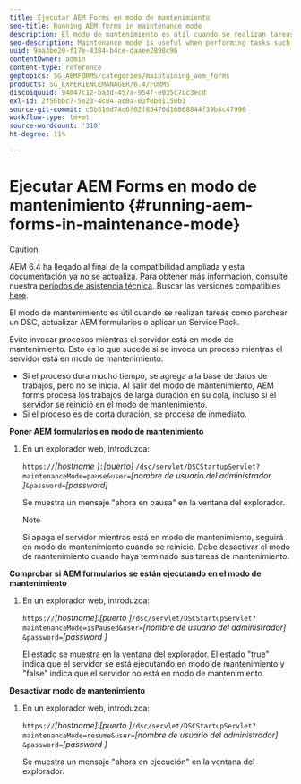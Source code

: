 ```yaml
---
title: Ejecutar AEM Forms en modo de mantenimiento
seo-title: Running AEM forms in maintenance mode
description: El modo de mantenimiento es útil cuando se realizan tareas como parchear un DSC, actualizar AEM formularios o aplicar un Service Pack. Obtenga más información sobre la ejecución de AEM formularios en el modo de mantenimiento.
seo-description: Maintenance mode is useful when performing tasks such as patching a DSC, upgrading AEM forms, or applying a service pack. Learn more about running AEM forms in maintenance mode.
uuid: 9aa3be20-f17e-4384-b4ce-daaee2898c96
contentOwner: admin
content-type: reference
geptopics: SG_AEMFORMS/categories/maintaining_aem_forms
products: SG_EXPERIENCEMANAGER/6.4/FORMS
discoiquuid: 94047c12-ba3d-457a-954f-e035c7cc3ecd
exl-id: 2f56bbc7-5e23-4c84-ac0a-03f0b01150b3
source-git-commit: c5b816d74c6f02f85476d16868844f39b4c47996
workflow-type: tm+mt
source-wordcount: '310'
ht-degree: 11%

---
```


# Ejecutar AEM Forms en modo de mantenimiento {#running-aem-forms-in-maintenance-mode}

>[!CAUTION]
>
>AEM 6.4 ha llegado al final de la compatibilidad ampliada y esta documentación ya no se actualiza. Para obtener más información, consulte nuestra [períodos de asistencia técnica](https://helpx.adobe.com/es/support/programs/eol-matrix.html). Buscar las versiones compatibles [here](https://experienceleague.adobe.com/docs/).

El modo de mantenimiento es útil cuando se realizan tareas como parchear un DSC, actualizar AEM formularios o aplicar un Service Pack.

Evite invocar procesos mientras el servidor está en modo de mantenimiento. Esto es lo que sucede si se invoca un proceso mientras el servidor está en modo de mantenimiento:

* Si el proceso dura mucho tiempo, se agrega a la base de datos de trabajos, pero no se inicia. Al salir del modo de mantenimiento, AEM forms procesa los trabajos de larga duración en su cola, incluso si el servidor se reinició en el modo de mantenimiento.
* Si el proceso es de corta duración, se procesa de inmediato.

**Poner AEM formularios en modo de mantenimiento**

1. En un explorador web, introduzca:

   `https://`*[hostname ]*`:`*[puerto]* `/dsc/servlet/DSCStartupServlet?maintenanceMode=pause&user=`*[nombre de usuario del administrador ]*`&password=`*[password]*

   Se muestra un mensaje &quot;ahora en pausa&quot; en la ventana del explorador.

   >[!NOTE]
   >
   >Si apaga el servidor mientras está en modo de mantenimiento, seguirá en modo de mantenimiento cuando se reinicie. Debe desactivar el modo de mantenimiento cuando haya terminado sus tareas de mantenimiento.

**Comprobar si AEM formularios se están ejecutando en el modo de mantenimiento**

1. En un explorador web, introduzca:

   `https://`*[hostname]:[puerto ]*`/dsc/servlet/DSCStartupServlet?maintenanceMode=isPaused&user=`*[nombre de usuario del administrador]* `&password=`*[password ]*

   El estado se muestra en la ventana del explorador. El estado &quot;true&quot; indica que el servidor se está ejecutando en modo de mantenimiento y &quot;false&quot; indica que el servidor no está en modo de mantenimiento.

**Desactivar modo de mantenimiento**

1. En un explorador web, introduzca:

   `https://`*[hostname]:[puerto ]*`/dsc/servlet/DSCStartupServlet?maintenanceMode=resume&user=`*[nombre de usuario del administrador]* `&password=`*[password ]*

   Se muestra un mensaje &quot;ahora en ejecución&quot; en la ventana del explorador.
